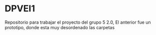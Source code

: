 # DPVEI1
Repositorio  para trabajar el proyecto del grupo 5 2.0, El anterior fue un prototipo, donde esta muy desordenado las carpetas

